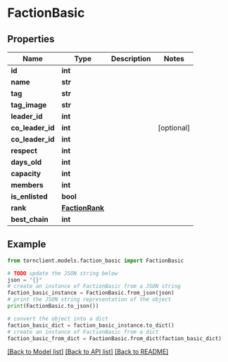 # FactionBasic


## Properties

Name | Type | Description | Notes
------------ | ------------- | ------------- | -------------
**id** | **int** |  | 
**name** | **str** |  | 
**tag** | **str** |  | 
**tag_image** | **str** |  | 
**leader_id** | **int** |  | 
**co_leader_id** | **int** |  | [optional] 
**co_leader_id** | **int** |  | 
**respect** | **int** |  | 
**days_old** | **int** |  | 
**capacity** | **int** |  | 
**members** | **int** |  | 
**is_enlisted** | **bool** |  | 
**rank** | [**FactionRank**](FactionRank.md) |  | 
**best_chain** | **int** |  | 

## Example

```python
from tornclient.models.faction_basic import FactionBasic

# TODO update the JSON string below
json = "{}"
# create an instance of FactionBasic from a JSON string
faction_basic_instance = FactionBasic.from_json(json)
# print the JSON string representation of the object
print(FactionBasic.to_json())

# convert the object into a dict
faction_basic_dict = faction_basic_instance.to_dict()
# create an instance of FactionBasic from a dict
faction_basic_from_dict = FactionBasic.from_dict(faction_basic_dict)
```
[[Back to Model list]](../README.md#documentation-for-models) [[Back to API list]](../README.md#documentation-for-api-endpoints) [[Back to README]](../README.md)


